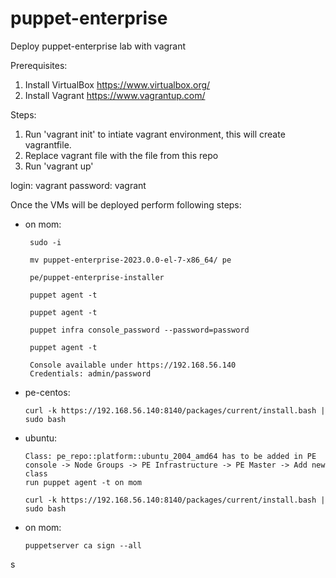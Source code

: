 # puppet-enterprise
Deploy puppet-enterprise lab with vagrant

Prerequisites:
  1. Install VirtualBox https://www.virtualbox.org/
  2. Install Vagrant https://www.vagrantup.com/

Steps:

1. Run 'vagrant init' to intiate vagrant environment, this will create vagrantfile.
2. Replace vagrant file with the file from this repo
3. Run 'vagrant up'

login: vagrant
password: vagrant

Once the VMs will be deployed perform following steps:

 - on mom:
 
        sudo -i

        mv puppet-enterprise-2023.0.0-el-7-x86_64/ pe
       
        pe/puppet-enterprise-installer
      
        puppet agent -t
      
        puppet agent -t
      
        puppet infra console_password --password=password
      
        puppet agent -t
      
        Console available under https://192.168.56.140
        Credentials: admin/password


- pe-centos:

      curl -k https://192.168.56.140:8140/packages/current/install.bash | sudo bash


- ubuntu:

      Class: pe_repo::platform::ubuntu_2004_amd64 has to be added in PE console -> Node Groups -> PE Infrastructure -> PE Master -> Add new class
      run puppet agent -t on mom
      
      curl -k https://192.168.56.140:8140/packages/current/install.bash | sudo bash

- on mom:

      puppetserver ca sign --all

s
